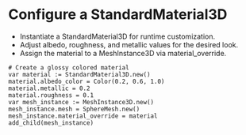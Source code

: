 # Configure a StandardMaterial3D

- Instantiate a StandardMaterial3D for runtime customization.
- Adjust albedo, roughness, and metallic values for the desired look.
- Assign the material to a MeshInstance3D via material_override.

```gdscript
# Create a glossy colored material
var material := StandardMaterial3D.new()
material.albedo_color = Color(0.2, 0.6, 1.0)
material.metallic = 0.2
material.roughness = 0.1
var mesh_instance := MeshInstance3D.new()
mesh_instance.mesh = SphereMesh.new()
mesh_instance.material_override = material
add_child(mesh_instance)
```
